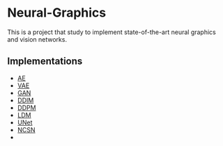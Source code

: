 # Neural-Graphics
This is a project that study to implement state-of-the-art neural graphics and vision networks.  

## Implementations
- [AE](https://arxiv.org/abs/2003.05991)
- [VAE](https://arxiv.org/abs/1312.6114)
- [GAN](https://arxiv.org/abs/1406.2661)
- [DDIM](https://arxiv.org/abs/2010.02502)
- [DDPM](https://arxiv.org/abs/2006.11239)
- [LDM](https://arxiv.org/abs/2112.10752)
- [UNet](https://arxiv.org/abs/1505.04597)
- [NCSN](https://arxiv.org/abs/2011.13456)
- 
